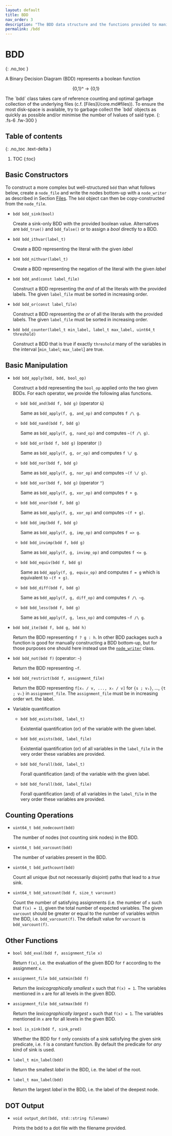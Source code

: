 ```yaml
---
layout: default
title: BDD
nav_order: 3
description: "The BDD data structure and the functions provided to manipulate it"
permalink: /bdd
---
```


# BDD
{: .no_toc }

A Binary Decision Diagram (BDD) represents a boolean function
<p style="text-align: center;">
  {0,1}ⁿ → {0,1}
</p>
The `bdd` class takes care of reference counting and optimal garbage collection
of the underlying files (c.f. [Files](/core.md#files)). To ensure the most
disk-space is available, try to garbage collect the `bdd` objects as quickly as
possible and/or minimise the number of lvalues of said type.
{: .fs-6 .fw-300 }

## Table of contents
{: .no_toc .text-delta }

1. TOC
{:toc}

## Basic Constructors

To construct a more complex but well-structured `bdd` than what follows below,
create a `node_file` and write the nodes bottom-up with a `node_writer` as
described in Section [Files](/core.md#files). The `bdd` object can then be
copy-constructed from the `node_file`.

- `bdd bdd_sink(bool)`

  Create a sink-only BDD with the provided boolean value. Alternatives are
  `bdd_true()` and `bdd_false()` or to assign a _bool_ directly to a BDD.
  
- `bdd bdd_ithvar(label_t)`

  Create a BDD representing the literal with the given _label_
  
- `bdd bdd_nithvar(label_t)`

  Create a BDD representing the negation of the literal with the given _label_
  
- `bdd bdd_and(const label_file)`

  Construct a BDD representing the _and_ of all the literals with the provided
  labels. The given `label_file` must be sorted in increasing order.

- `bdd bdd_or(const label_file)`

  Construct a BDD representing the _or_ of all the literals with the provided
  labels. The given `label_file` must be sorted in increasing order.

- `bdd bdd_counter(label_t min_label, label_t max_label, uint64_t threshold)`

  Construct a BDD that is true if exactly `threshold` many of the variables in
  the interval [`min_label`; `max_label`] are true.

## Basic Manipulation

- `bdd bdd_apply(bdd, bdd, bool_op)`

  Construct a bdd representing the `bool_op` applied onto the two given BDDs.
  For each operator, we provide the following alias functions.
  
  - `bdd bdd_and(bdd f, bdd g)` (operator `&`)
  
    Same as `bdd_apply(f, g, and_op)` and computes `f /\ g`.
  
  - `bdd bdd_nand(bdd f, bdd g)`
  
    Same as `bdd_apply(f, g, nand_op)` and computes `~(f /\ g)`.
  
  - `bdd bdd_or(bdd f, bdd g)` (operator `|`)

    Same as `bdd_apply(f, g, or_op)` and computes `f \/ g`.

  - `bdd bdd_nor(bdd f, bdd g)`
  
    Same as `bdd_apply(f, g, nor_op)` and computes `~(f \/ g)`.
  
  - `bdd bdd_xor(bdd f, bdd g)` (operator `^`)
  
    Same as `bdd_apply(f, g, xor_op)` and computes `f + g`.

  - `bdd bdd_xnor(bdd f, bdd g)`
  
    Same as `bdd_apply(f, g, xor_op)` and computes `~(f + g)`.
  
  - `bdd bdd_imp(bdd f, bdd g)`
  
    Same as `bdd_apply(f, g, imp_op)` and computes `f => g`.
  
  - `bdd bdd_invimp(bdd f, bdd g)`
  
    Same as `bdd_apply(f, g, invimp_op)` and computes `f <= g`.
  
  - `bdd bdd_equiv(bdd f, bdd g)`
  
    Same as `bdd_apply(f, g, equiv_op)` and computes `f = g` which is equivalent
    to `~(f + g)`.
    
  - `bdd bdd_diff(bdd f, bdd g)`
  
    Same as `bdd_apply(f, g, diff_op)` and computes `f /\ ~g`.
  
  - `bdd bdd_less(bdd f, bdd g)`
    
    Same as `bdd_apply(f, g, less_op)` and computes `~f /\ g`.

- `bdd bdd_ite(bdd f, bdd g, bdd h)`

  Return the BDD representing `f ? g : h`. In other BDD packages such a function
  is good for manually constructing a BDD bottom-up, but for those purposes one
  should here instead use the [`node_writer`](/core.md#files) class.

- `bdd bdd_not(bdd f)` (operator: `~`)

  Return the BDD representing `~f`.

- `bdd bdd_restrict(bdd f, assignment_file)`

  Return the BDD representing `f[xₛ / v, ..., xₜ / v]` for `{s ; vₛ}`, ...,
  `{t ; vₜ}` in `assignment_file`. The `assignment_file` must be in
  increasing order wrt. the label.

- Variable quantification

  - `bdd bdd_exists(bdd, label_t)`

     Existential quantification (or) of the variable with the given label.
     
  - `bdd bdd_exists(bdd, label_file)`
  
     Existential quantification (or) of all variables in the `label_file` in the
     very order these variables are provided.

  - `bdd bdd_forall(bdd, label_t)`

     Forall quantification (and) of the variable with the given label.
     
  - `bdd bdd_forall(bdd, label_file)`
  
     Forall quantification (and) of all variables in the `label_file` in the
     very order these variables are provided.


## Counting Operations

- `uint64_t bdd_nodecount(bdd)`

   The number of nodes (not counting sink nodes) in the BDD.

- `uint64_t bdd_varcount(bdd)`

  The number of variables present in the BDD.

- `uint64_t bdd_pathcount(bdd)`

  Count all unique (but not necessarily disjoint) paths that lead to a _true_
  sink.

- `uint64_t bdd_satcount(bdd f, size_t varcount)`

  Count the number of satisfying assignments (i.e. the number of `x` such that
  `f(x) = 1`), given the total number of expected variables. The given
  `varcount` should be greater or equal to the number of variables within the
  BDD, i.e. `bdd_varcount(f)`. The default value for `varcount` is
  `bdd_varcount(f)`.

## Other Functions

- `bool bdd_eval(bdd f, assignment_file x)`

  Return `f(x)`, i.e. the evaluation of the given BDD for `f` according to the
  assignment `x`.

- `assignment_file bdd_satmin(bdd f)`

  Return the _lexicographically smallest_ `x` such that `f(x) = 1`. The
  variables mentioned in `x` are for all levels in the given BDD.

- `assignment_file bdd_satmax(bdd f)`

  Return the _lexicographically largest_ `x` such that `f(x) = 1`. The
  variables mentioned in `x` are for all levels in the given BDD.

- `bool is_sink(bdd f, sink_pred)`

  Whether the BDD for `f` only consists of a sink satisfying the given sink
  predicate, i.e. `f` is a constant function. By default the predicate for _any_
  kind of sink is used.

- `label_t min_label(bdd)`

  Return the smallest _label_ in the BDD, i.e. the label of the root.

- `label_t max_label(bdd)`

  Return the largest _label_ in the BDD, i.e. the label of the deepest node.

## DOT Output

- `void output_dot(bdd, std::string filename)`

  Prints the bdd to a dot file with the filename provided.
